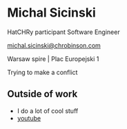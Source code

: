 # Michal Sicinski

HatCHRy participant Software Engineer

michal.sicinski@chrobinson.com

Warsaw spire | Plac Europejski 1

Trying to make a conflict

## Outside of work

- I do a lot of cool stuff
- [youtube](https://www.youtube.com/index) 
